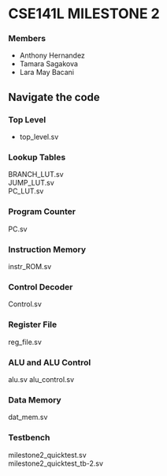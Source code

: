 # CSE141L MILESTONE 2

### Members
* Anthony Hernandez
* Tamara Sagakova
* Lara May Bacani

## Navigate the code

### Top Level
* top_level.sv

### Lookup Tables
BRANCH_LUT.sv  
JUMP_LUT.sv  
PC_LUT.sv

### Program Counter
PC.sv

### Instruction Memory
instr_ROM.sv

### Control Decoder
Control.sv

### Register File
reg_file.sv

### ALU and ALU Control
alu.sv
alu_control.sv

### Data Memory
dat_mem.sv

### Testbench
milestone2_quicktest.sv  
milestone2_quicktest_tb-2.sv

